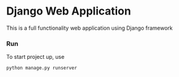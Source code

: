 # Django Web Application

This is a full functionality web application using Django framework

### Run

To start project up, use

```
python manage.py runserver
```


